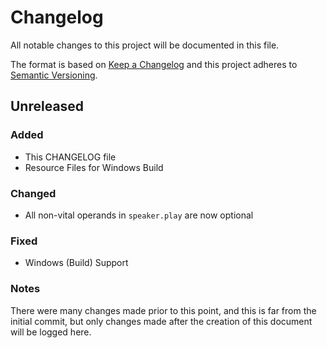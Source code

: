# Changelog
All notable changes to this project will be documented in this file.

The format is based on [Keep a Changelog](http://keepachangelog.com/en/1.0.0/)
and this project adheres to [Semantic Versioning](http://semver.org/spec/v2.0.0.html).

## Unreleased
### Added
- This CHANGELOG file
- Resource Files for Windows Build

### Changed
- All non-vital operands in `speaker.play` are now optional

### Fixed
- Windows (Build) Support

### Notes
There were many changes made prior to this point, and this is far from the initial commit,
but only changes made after the creation of this document will be logged here.